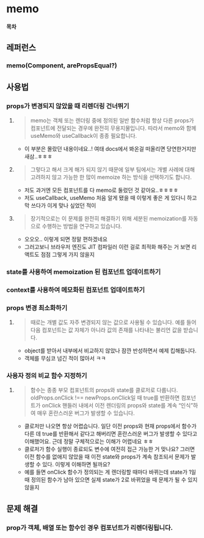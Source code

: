 # memo

**목차**

## 레퍼런스

### memo(Component, arePropsEqual?)

## 사용법

### props가 변경되지 않았을 때 리렌더링 건너뛰기

1. > memo는 객체 또는 렌더링 중에 정의된 일반 함수처럼 항상 다른 props가 컴포넌트에 전달되는 경우에 완전히 무용지물입니다. 따라서 memo와 함께 useMemo와 useCallback이 종종 필요합니다.

   - 이 부분은 몰랐던 내용이네요..! 여태 docs에서 봐온걸 떠올리면 당연한거지만 새삼..ㅎㅎㅎ

2. > 그렇다고 해서 크게 해가 되지 않기 때문에 일부 팀에서는 개별 사례에 대해 고려하지 않고 가능한 한 많이 memoize 하는 방식을 선택하기도 합니다.

   - 저도 과거엔 모든 컴포넌트를 다 memo로 둘렀던 것 같아요..ㅎㅎㅎㅎ
   - 저도 useCallback, useMemo 처음 알게 됐을 때 이렇게 좋은 게 있다니 하고 막 쓰다가 이게 맞나 싶었던 적이

3. > 장기적으로는 이 문제를 완전히 해결하기 위해 세분된 memoization를 자동으로 수행하는 방법을 연구하고 있습니다.

   - 오오오.. 이렇게 되면 정말 편하겠네요
   - 그러고보니 브라우저 엔진도 JIT 컴파일러 이런 걸로 최적화 해주는 거 보면 리액트도 점점 그렇게 가지 않을지

### state를 사용하여 memoization 된 컴포넌트 업데이트하기

### context를 사용하여 메모화된 컴포넌트 업데이트하기

### props 변경 최소화하기

1. > 때로는 개별 값도 자주 변경되지 않는 값으로 사용될 수 있습니다. 예를 들어 다음 컴포넌트는 값 자체가 아니라 값의 존재를 나타내는 불리언 값을 받습니다.

   - object를 받아서 내부에서 비교하지 않았나 잠깐 반성하면서 예제 킵해둡니다.
   - 객체를 무심코 넘긴 적이 많아서 ㅋㅋ

### 사용자 정의 비교 함수 지정하기

1. > 함수는 종종 부모 컴포넌트의 props와 state를 클로저로 다룹니다. oldProps.onClick !== newProps.onClick일 때 true를 반환하면 컴포넌트가 onClick 핸들러 내에서 이전 렌더링의 props와 state를 계속 “인식”하여 매우 혼란스러운 버그가 발생할 수 있습니다.

   - 클로저만 나오면 항상 어렵습니다. 일단 이전 props와 현재 props에서 함수가 다른 데 true를 반환해서 같다고 해버리면 혼란스러운 버그가 발생할 수 있다고 이해했어요. 근데 정말 구체적으로는 이해가 어렵네요 ㅎㅎ
   - 클로저가 함수 실행이 종료되도 변수에 여전히 접근 가능한 거 맞나요? 그러면 이전 함수를 없애지 않았을 때 이전 state와 props가 계속 참조되서 문제가 발생할 수 있다. 이렇게 이해하면 될까요?
   - 예를 들면 onClick 함수가 정의되는 게 렌더링할 때마다 바뀌는데 state가 1일 때 정의된 함수가 남아 있으면 실제 state가 2로 바뀌었을 때 문제가 될 수 있지 않을지

## 문제 해결

### prop가 객체, 배열 또는 함수인 경우 컴포넌트가 리렌더링됩니다.
